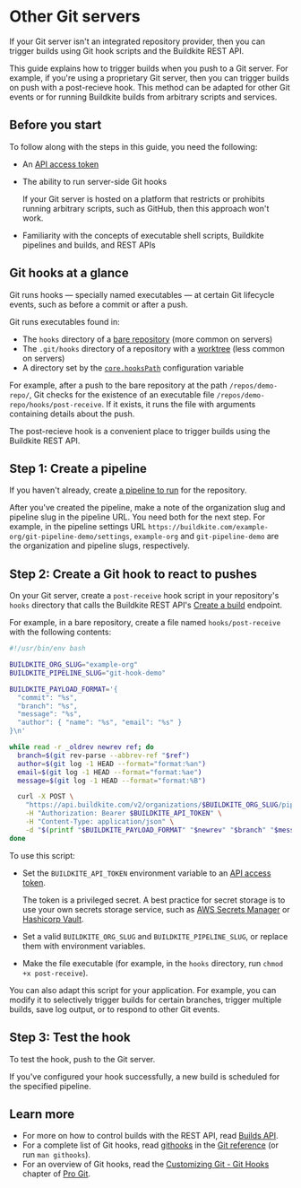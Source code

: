 # Other Git servers

If your Git server isn't an integrated repository provider, then you can trigger builds using Git hook scripts and the Buildkite REST API.

This guide explains how to trigger builds when you push to a Git server.
For example, if you're using a proprietary Git server, then you can trigger builds on push with a post-recieve hook.
This method can be adapted for other Git events or for running Buildkite builds from arbitrary scripts and services.


## Before you start

To follow along with the steps in this guide, you need the following:

- An [API access token](/docs/apis/managing-api-tokens)

- The ability to run server-side Git hooks

    If your Git server is hosted on a platform that restricts or prohibits running arbitrary scripts, such as GitHub, then this approach won't work.

- Familiarity with the concepts of executable shell scripts, Buildkite pipelines and builds, and REST APIs

## Git hooks at a glance

Git runs hooks — specially named executables — at certain Git lifecycle events, such as before a commit or after a push.

Git runs executables found in:

- The `hooks` directory of a [bare repository](https://git-scm.com/docs/gitglossary#Documentation/gitglossary.txt-aiddefbarerepositoryabarerepository) (more common on servers)
- The `.git/hooks` directory of a repository with a [worktree](https://git-scm.com/docs/gitglossary#Documentation/gitglossary.txt-aiddefworktreeaworktree) (less common on servers)
- A directory set by the [`core.hooksPath`](https://git-scm.com/docs/git-config#Documentation/git-config.txt-corehooksPath) configuration variable

For example, after a push to the bare repository at the path `/repos/demo-repo/`, Git checks for the existence of an executable file `/repos/demo-repo/hooks/post-receive`.
If it exists, it runs the file with arguments containing details about the push.

The post-recieve hook is a convenient place to trigger builds using the Buildkite REST API.

## Step 1: Create a pipeline

If you haven't already, create [a pipeline to run](https://buildkite.com/docs/pipelines/defining-steps) for the repository.

After you've created the pipeline, make a note of the organization slug and pipeline slug in the pipeline URL.
You need both for the next step.
For example, in the pipeline settings URL `https://buildkite.com/example-org/git-pipeline-demo/settings`, `example-org` and `git-pipeline-demo` are the organization and pipeline slugs, respectively.

## Step 2: Create a Git hook to react to pushes

On your Git server, create a `post-receive` hook script in your repository's `hooks` directory that calls the Buildkite REST API's [Create a build](https://buildkite.com/docs/apis/rest-api/builds#create-a-build) endpoint.

For example, in a bare repository, create a file named `hooks/post-receive` with the following contents:

```bash
#!/usr/bin/env bash

BUILDKITE_ORG_SLUG="example-org"
BUILDKITE_PIPELINE_SLUG="git-hook-demo"

BUILDKITE_PAYLOAD_FORMAT='{
  "commit": "%s",
  "branch": "%s",
  "message": "%s",
  "author": { "name": "%s", "email": "%s" }
}\n'

while read -r _oldrev newrev ref; do
  branch=$(git rev-parse --abbrev-ref "$ref")
  author=$(git log -1 HEAD --format="format:%an")
  email=$(git log -1 HEAD --format="format:%ae")
  message=$(git log -1 HEAD --format="format:%B")

  curl -X POST \
    "https://api.buildkite.com/v2/organizations/$BUILDKITE_ORG_SLUG/pipelines/$BUILDKITE_PIPELINE_SLUG/builds" \
    -H "Authorization: Bearer $BUILDKITE_API_TOKEN" \
    -H "Content-Type: application/json" \
    -d "$(printf "$BUILDKITE_PAYLOAD_FORMAT" "$newrev" "$branch" "$message" "$author" "$email")"
done
```

To use this script:

- Set the `BUILDKITE_API_TOKEN` environment variable to an [API access token](/docs/apis/managing-api-tokens).

    The token is a privileged secret.
    A best practice for secret storage is to use your own secrets storage service, such as [AWS Secrets Manager](https://aws.amazon.com/secrets-manager/) or [Hashicorp Vault](https://www.vaultproject.io).

- Set a valid `BUILDKITE_ORG_SLUG` and `BUILDKITE_PIPELINE_SLUG`, or replace them with environment variables.
- Make the file executable (for example, in the `hooks` directory, run `chmod +x post-receive`).

You can also adapt this script for your application.
For example, you can modify it to selectively trigger builds for certain branches, trigger multiple builds, save log output, or to respond to other Git events.

## Step 3: Test the hook

To test the hook, push to the Git server.

If you've configured your hook successfully, a new build is scheduled for the specified pipeline.

## Learn more

- For more on how to control builds with the REST API, read [Builds API](/docs/apis/rest-api/builds).
- For a complete list of Git hooks, read [githooks](https://git-scm.com/docs/githooks) in the [Git reference](https://git-scm.com/docs) (or run `man githooks`).
- For an overview of Git hooks, read the [Customizing Git - Git Hooks](https://git-scm.com/book/en/Customizing-Git-Git-Hooks) chapter of [Pro Git](https://git-scm.com/book/en/).
